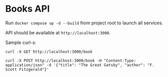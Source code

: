 # Books API

Run `docker compose up -d --build` from project root to launch all services.

API should be available at `http://localhost:3000`.

Sample curl-s:

```
curl -X GET http://localhost:3000/book

curl -X POST http://localhost:3000/book -H "Content-Type: application/json" -d '{"title": "The Great Gatsby", "author": "F. Scott Fitzgerald"}'

```

